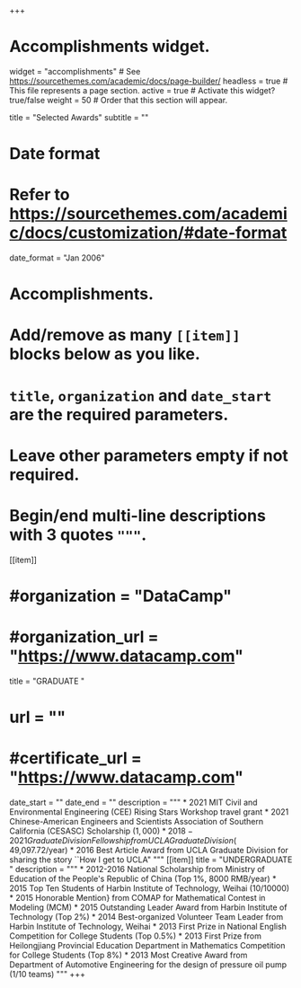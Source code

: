 +++
# Accomplishments widget.
widget = "accomplishments"  # See https://sourcethemes.com/academic/docs/page-builder/
headless = true  # This file represents a page section.
active = true  # Activate this widget? true/false
weight = 50  # Order that this section will appear.

title = "Selected Awards"
subtitle = ""

# Date format
#   Refer to https://sourcethemes.com/academic/docs/customization/#date-format
date_format = "Jan 2006"

# Accomplishments.
#   Add/remove as many `[[item]]` blocks below as you like.
#   `title`, `organization` and `date_start` are the required parameters.
#   Leave other parameters empty if not required.
#   Begin/end multi-line descriptions with 3 quotes `"""`.
[[item]]
#  #organization = "DataCamp"
#  #organization_url = "https://www.datacamp.com"
  title = "GRADUATE "
#  url = ""
#  #certificate_url = "https://www.datacamp.com"
  date_start = ""
  date_end = ""
  description = """
    * 2021      MIT Civil and Environmental Engineering (CEE) Rising Stars Workshop travel grant
    * 2021      Chinese-American Engineers and Scientists Association of Southern California (CESASC) Scholarship ($1,000)
    * 2018-2021 Graduate Division Fellowship from UCLA Graduate Division ($ 49,097.72/year)
    * 2016      Best Article Award from UCLA Graduate Division for sharing the story ``How I get to UCLA"
  """
[[item]]
  title = "UNDERGRADUATE "
  description = """
    * 2012-2016 National Scholarship from Ministry of Education of the People's Republic of China (Top 1%, 8000 RMB/year)
    * 2015      Top Ten Students of Harbin Institute of Technology, Weihai (10/10000)
    * 2015      Honorable Mention} from COMAP for Mathematical Contest in Modeling (MCM)
    * 2015      Outstanding Leader Award from Harbin Institute of Technology (Top 2%)
    * 2014      Best-organized Volunteer Team Leader from Harbin Institute of Technology, Weihai
    * 2013      First Prize in National English Competition for College Students (Top 0.5%)
    * 2013      First Prize from Heilongjiang Provincial Education Department in Mathematics Competition for College Students (Top 8%)
    * 2013      Most Creative Award from Department of Automotive Engineering for the design of pressure oil pump (1/10 teams)
  """
+++
